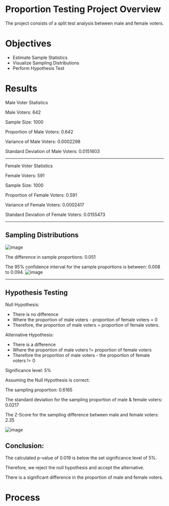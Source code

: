 # Proportion Testing Project Overview
The project consists of a split test analysis between male and female voters.

# Objectives
- Estimate Sample Statistics
- Visualize Sampling Distributions
- Perform Hypothesis Test

# Results
Male Voter Statistics

Male Voters: 642

Sample Size: 1000

Proportion of Male Voters: 0.642

Variance of Male Voters: 0.0002298

Standard Deviation of Male Voters: 0.0151603

---

Female Voter Statistics

Female Voters: 591

Sample Size: 1000

Proportion of Female Voters: 0.591

Variance of Female Voters: 0.0002417

Standard Deviation of Female Voters: 0.0155473

---

## Sampling Distributions
![image](https://github.com/frantzalexander/proportion_testing/assets/128331579/f355ab8d-473c-440d-87b1-7bfdb914f913)

The difference in sample proportions: 0.051

The 95% confidence interval for the sample proportions is between: 0.008 to 0.094.
![image](https://github.com/frantzalexander/proportion_testing/assets/128331579/c5a1c605-2c46-465c-81ad-fbd1463e12a7)

---

## Hypothesis Testing
Null Hypothesis: 

- There is no difference
- Where the proportion of male voters - proportion of female voters = 0
- Therefore, the proportion of male voters = proportion of female voters.

Alternative Hypothesis: 

- There is a difference
- Where the proportion of male voters != proportion of female voters
- Therefore the proportion of male voters - the proportion of female voters != 0  

Significance level: 5%

Assuming the Null Hypothesis is correct:

The sampling proportion: 0.6165

The standard deviation for the sampling proportion of male & female voters: 0.0217

The Z-Score for the sampling difference between male and female voters: 2.35

![image](https://github.com/frantzalexander/proportion_testing/assets/128331579/0452a16c-420b-4eda-bf0a-61984a9071ab)

## Conclusion:
The calculated p-value of 0.019 is below the set significance level of 5%.

Therefore, we reject the null hypothesis and accept the alternative. 

There is a significant difference in the proportion of male and female voters.
# Process
